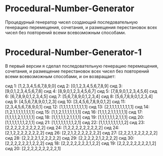 # Procedural-Number-Generator
Процедурный генератор чисел создающий последовательную генерацию перемещения, сочетания, и размещения перестановок всех чисел без повторений всеми всевозможным способами.

# Procedural-Number-Generator-1

В первый версии я сделал последовательную генерацию перемещения, сочетания, и размещение перестановок всех чисел без повторений всеми всевозможным способами, и он возвращает: 

сид 1: [1,2,3,4,5,6,7,8,9,0]
сид 2: [0,1,2,3,4,5,6,7,8,9]
сид 3: [9,0,1,2,3,4,5,6,7,8]
сид 4: [8,9,0,1,2,3,4,5,6,7]
сид 5: [7,8,9,0,1,2,3,4,5,6]
сид 6: [6,7,8,9,0,1,2,3,4,5]
сид 7: [5,6,7,8,9,0,1,2,3,4]
сид 8: [5,6,7,8,9,0,1,2,3,4]
сид 9: [4,5,6,7,8,9,0,1,2,3]
сид 10: [3,4,5,6,7,8,9,0,1,2]
сид 11: [2,3,4,5,6,7,8,9,0,1]
сид 12: [1,1,1,1,1,1,1,1,1,1]
сид 13: [2,1,1,1,1,1,1,1,1,1]
сид 14: [1,2,1,1,1,1,1,1,1,1]
сид 15: [1,1,2,1,1,1,1,1,1,1]
сид 16: [1,1,1,2,1,1,1,1,1,1]
сид 17: [1,1,1,1,2,1,1,1,1,1]
сид 18: [1,1,1,1,1,2,1,1,1,1]
сид 19: [1,1,1,1,1,1,2,1,1,1]
сид 20: [1,1,1,1,1,1,1,2,1,1]
сид 21: [1,1,1,1,1,1,1,1,2,1]
сид 22: [1,1,1,1,1,1,1,1,1,2]
сид 23: [2,2,2,2,2,2,2,2,2,2]
сид 24: [1,2,2,2,2,2,2,2,2,2]
сид 24: [2,1,2,2,2,2,2,2,2,2]
сид 26: [2,2,1,2,2,2,2,2,2,2]
сид 27: [2,2,2,1,2,2,2,2,2,2]
сид 28: [2,2,2,2,1,2,2,2,2,2]
сид 29: [2,2,2,2,2,1,2,2,2,2]
сид 30: [2,2,2,2,2,2,1,2,2,2]
сид 18: [2,2,2,2,2,2,2,1,2,2]
сид 19: [2,2,2,2,2,2,2,2,1,2]
сид 20: [2,2,2,2,2,2,2,2,2,1]
